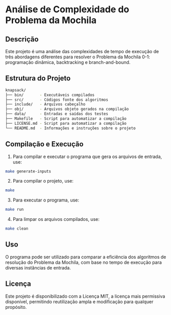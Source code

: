 # Análise de Complexidade do Problema da Mochila

## Descrição
Este projeto é uma análise das complexidades de tempo de execução de três 
abordagens diferentes para resolver o Problema da Mochila 0-1: programação 
dinâmica, backtracking e branch-and-bound.

## Estrutura do Projeto
``` bash
knapsack/
├── bin/       - Executáveis compilados
├── src/       - Códigos fonte dos algoritmos
├── include/   - Arquivos cabeçalho
├── obj/       - Arquivos objeto gerados na compilação
├── data/      - Entradas e saídas dos testes
├── Makefile   - Script para automatizar a compilação
├── LICENSE.md - Script para automatizar a compilação
└── README.md  - Informações e instruções sobre o projeto
```

## Compilação e Execução
1. Para compilar e executar o programa que gera os arquivos de entrada, use:
```sh
make generate-inputs
```

2. Para compilar o projeto, use:
```sh
make
```

3. Para executar o programa, use:
```sh
make run
```

4. Para limpar os arquivos compilados, use:
```sh
make clean
```

## Uso
O programa pode ser utilizado para comparar a eficiência dos algoritmos de 
resolução do Problema da Mochila, com base no tempo de execução para diversas 
instâncias de entrada.

## Licença
Este projeto é disponibilizado com a Licença MIT, a licença mais permissiva 
disponível, permitindo reutilização ampla e modificação para qualquer propósito.

